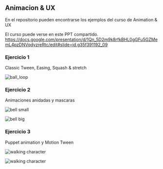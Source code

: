 ## Animacion & UX 

En el repositorio pueden encontrarse los ejemplos del curso de Animation & UX 

El curso puede verse en este PPT compartido.
https://docs.google.com/presentation/d/1Qn_5D2m9k8rfkBHL0gGFu5GZMemL4pzDNVqdyzreRtc/edit#slide=id.g35f391192_09
<!-- 
V: Accenture
https://docs.google.com/presentation/d/16ZzYOAyslJgIVTI_RroHVDUcr-YMADdo9QU437Mu4-E/edit#slide=id.g3d6ef760ef_0_14
-->


### Ejercicio 1
Classic Tween, Easing, Squash & stretch

![ball_loop](https://github.com/ddalairac/animate-ui-training/blob/master/ejercicios/ball/ball_loop.gif)


### Ejercicio 2
Animaciones anidadas y mascaras

![bell small](https://github.com/ddalairac/animate-ui-training/blob/master/ejercicios/icon/bell_sm.gif)


![bell big](https://github.com/ddalairac/animate-ui-training/blob/master/ejercicios/icon/bell_lg.gif)

### Ejercicio 3
Puppet animation y Motion Tween

![walking character](https://github.com/ddalairac/animate-ui-training/blob/master/ejercicios/character/Character_puppet_walk.gif)


![walking character](https://github.com/ddalairac/animate-ui-training/blob/master/ejercicios/character/Character_puppet_walk4.gif)
<!-- 
You can use the [editor on GitHub](https://github.com/ddalairac/animate-ui-training/edit/master/README.md) to maintain and preview the content for your website in Markdown files.

Whenever you commit to this repository, GitHub Pages will run [Jekyll](https://jekyllrb.com/) to rebuild the pages in your site, from the content in your Markdown files.

### Markdown

Markdown is a lightweight and easy-to-use syntax for styling your writing. It includes conventions for

```markdown
Syntax highlighted code block

# Header 1
## Header 2
### Header 3

- Bulleted
- List

1. Numbered
2. List

**Bold** and _Italic_ and `Code` text

[Link](url) and ![Image](src)
```

For more details see [GitHub Flavored Markdown](https://guides.github.com/features/mastering-markdown/).

### Jekyll Themes

Your Pages site will use the layout and styles from the Jekyll theme you have selected in your [repository settings](https://github.com/ddalairac/animate-ui-training/settings). The name of this theme is saved in the Jekyll `_config.yml` configuration file.

### Support or Contact

Having trouble with Pages? Check out our [documentation](https://help.github.com/categories/github-pages-basics/) or [contact support](https://github.com/contact) and we’ll help you sort it out.
 -->
